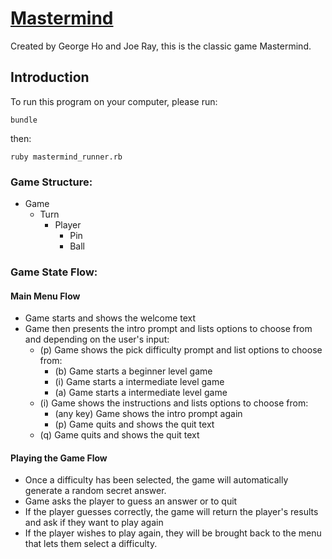 # [Mastermind](https://backend.turing.io/module1/projects/mastermind)

Created by George Ho and Joe Ray, this is the classic game Mastermind.

## Introduction

To run this program on your computer, please run:

```
bundle
```

then:

```
ruby mastermind_runner.rb
```

### Game Structure:

* Game
  * Turn
    * Player
      * Pin
      * Ball

### Game State Flow:

#### Main Menu Flow

* Game starts and shows the welcome text
* Game then presents the intro prompt and lists options to choose from and depending on the user's input:
  * (p) Game shows the pick difficulty prompt and list options to choose from:
    * (b) Game starts a beginner level game
    * (i) Game starts a intermediate level game
    * (a) Game starts a intermediate level game
  * (i) Game shows the instructions and lists options to choose from:
    * (any key) Game shows the intro prompt again
    * (p) Game quits and shows the quit text
  * (q) Game quits and shows the quit text

#### Playing the Game Flow

* Once a difficulty has been selected, the game will automatically generate a random secret answer.
* Game asks the player to guess an answer or to quit
* If the player guesses correctly, the game will return the player's results and ask if they want to play again
* If the player wishes to play again, they will be brought back to the menu that lets them select a difficulty.
